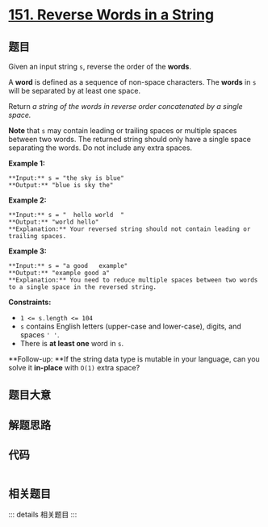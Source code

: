 # [151. Reverse Words in a String](https://leetcode.com/problems/reverse-words-in-a-string)

## 题目

Given an input string `s`, reverse the order of the **words**.

A **word** is defined as a sequence of non-space characters. The **words** in
`s` will be separated by at least one space.

Return _a string of the words in reverse order concatenated by a single
space._

**Note** that `s` may contain leading or trailing spaces or multiple spaces
between two words. The returned string should only have a single space
separating the words. Do not include any extra spaces.



**Example 1:**

    
    
    **Input:** s = "the sky is blue"
    **Output:** "blue is sky the"
    

**Example 2:**

    
    
    **Input:** s = "  hello world  "
    **Output:** "world hello"
    **Explanation:** Your reversed string should not contain leading or trailing spaces.
    

**Example 3:**

    
    
    **Input:** s = "a good   example"
    **Output:** "example good a"
    **Explanation:** You need to reduce multiple spaces between two words to a single space in the reversed string.
    



**Constraints:**

  * `1 <= s.length <= 104`
  * `s` contains English letters (upper-case and lower-case), digits, and spaces `' '`.
  * There is **at least one** word in `s`.



**Follow-up:  **If the string data type is mutable in your language, can you
solve it  **in-place**  with `O(1)` extra space?


## 题目大意

## 解题思路

## 代码

```javascript

```

## 相关题目

::: details 相关题目
:::
